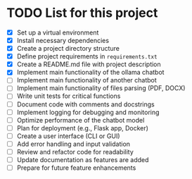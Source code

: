 # TODO List for this project

- [x] Set up a virtual environment
- [x] Install necessary dependencies
- [x] Create a project directory structure
- [x] Define project requirements in `requirements.txt`
- [x] Create a README.md file with project description
- [x] Implement main functionality of the ollama chatbot
- [ ] Implement main functionality of another chatbot
- [ ] Implement main functionality of files parsing (PDF, DOCX)
- [ ] Write unit tests for critical functions
- [ ] Document code with comments and docstrings
- [ ] Implement logging for debugging and monitoring
- [ ] Optimize performance of the chatbot model
- [ ] Plan for deployment (e.g., Flask app, Docker)
- [ ] Create a user interface (CLI or GUI)
- [ ] Add error handling and input validation
- [ ] Review and refactor code for readability
- [ ] Update documentation as features are added
- [ ] Prepare for future feature enhancements
